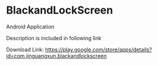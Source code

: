 # BlackandLockScreen
Android Application

Description is included in following link

Download Link: https://play.google.com/store/apps/details?id=com.jinguangxun.blackandlockscreen
